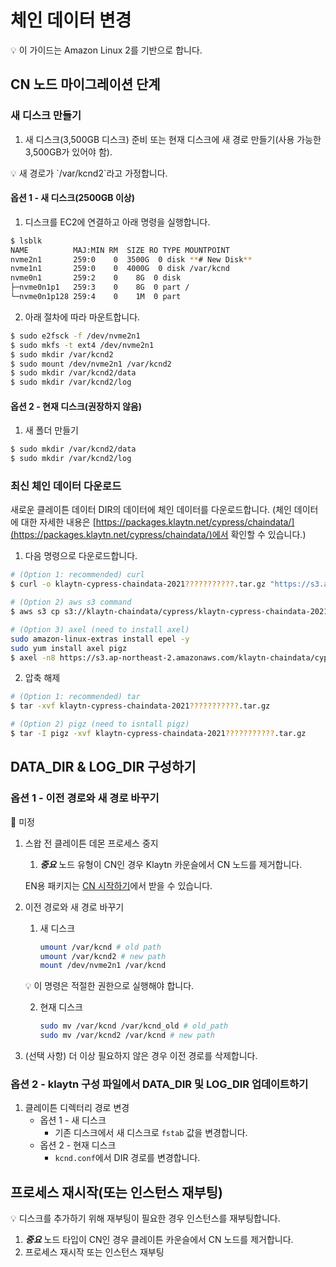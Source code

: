 # 체인 데이터 변경

<aside>
💡 이 가이드는 Amazon Linux 2를 기반으로 합니다.

</aside>

## CN 노드 마이그레이션 단계

### 새 디스크 만들기

1. 새 디스크(3,500GB 디스크) 준비 또는 현재 디스크에 새 경로 만들기(사용 가능한 3,500GB가 있어야 함).

<aside>
💡 새 경로가 `/var/kcnd2`라고 가정합니다.

</aside>

#### 옵션 1 - 새 디스크(2500GB 이상)

1. 디스크를 EC2에 연결하고 아래 명령을 실행합니다.

```bash
$ lsblk
NAME          MAJ:MIN RM  SIZE RO TYPE MOUNTPOINT
nvme2n1       259:0    0  3500G  0 disk **# New Disk**
nvme1n1       259:0    0  4000G  0 disk /var/kcnd
nvme0n1       259:2    0    8G  0 disk
├─nvme0n1p1   259:3    0    8G  0 part /
└─nvme0n1p128 259:4    0    1M  0 part
```

2. 아래 절차에 따라 마운트합니다.

```bash
$ sudo e2fsck -f /dev/nvme2n1
$ sudo mkfs -t ext4 /dev/nvme2n1
$ sudo mkdir /var/kcnd2
$ sudo mount /dev/nvme2n1 /var/kcnd2
$ sudo mkdir /var/kcnd2/data
$ sudo mkdir /var/kcnd2/log
```

#### 옵션 2 - 현재 디스크(권장하지 않음)

1. 새 폴더 만들기

```bash
$ sudo mkdir /var/kcnd2/data
$ sudo mkdir /var/kcnd2/log
```

### 최신 체인 데이터 다운로드

새로운 클레이튼 데이터 DIR의 데이터에 체인 데이터를 다운로드합니다. (체인 데이터에 대한 자세한 내용은 [https://packages.klaytn.net/cypress/chaindata/](https://packages.klaytn.net/cypress/chaindata/)에서 확인할 수 있습니다.)

1. 다음 명령으로 다운로드합니다.

```bash
# (Option 1: recommended) curl 
$ curl -o klaytn-cypress-chaindata-2021???????????.tar.gz "https://s3.ap-northeast-2.amazonaws.com/klaytn-chaindata/cypress/klaytn-cypress-chaindata-2021???????????.tar.gz"

# (Option 2) aws s3 command
$ aws s3 cp s3://klaytn-chaindata/cypress/klaytn-cypress-chaindata-2021???????????.tar.gz klaytn-cypress-chaindata-20211113011111.tar.gz 

# (Option 3) axel (need to install axel)
sudo amazon-linux-extras install epel -y
sudo yum install axel pigz
$ axel -n8 https://s3.ap-northeast-2.amazonaws.com/klaytn-chaindata/cypress/klaytn-cypress-chaindata-2021???????????.tar.gz
```

2. 압축 해제

```bash
# (Option 1: recommended) tar
$ tar -xvf klaytn-cypress-chaindata-2021???????????.tar.gz

# (Option 2) pigz (need to isntall pigz)
$ tar -I pigz -xvf klaytn-cypress-chaindata-2021???????????.tar.gz
```

## DATA_DIR & LOG_DIR 구성하기

### 옵션 1 - 이전 경로와 새 경로 바꾸기

<aside>
🚨 미정

</aside>

1. 스왑 전 클레이튼 데몬 프로세스 중지
    1. ***중요*** 노드 유형이 CN인 경우 Klaytn 카운슬에서 CN 노드를 제거합니다.

    EN용 패키지는 [CN 시작하기](../../nodes/core-cell/install/install-consensus-nodes.md#startup-the-cn)에서 받을 수 있습니다.


2. 이전 경로와 새 경로 바꾸기
    1. 새 디스크

        ```bash
        umount /var/kcnd # old path
        umount /var/kcnd2 # new path
        mount /dev/nvme2n1 /var/kcnd
        ```
   💡 이 명령은 적절한 권한으로 실행해야 합니다.

    2. 현재 디스크

        ```bash
        sudo mv /var/kcnd /var/kcnd_old # old_path
        sudo mv /var/kcnd2 /var/kcnd # new path
        ```

3. (선택 사항) 더 이상 필요하지 않은 경우 이전 경로를 삭제합니다.

### 옵션 2 - klaytn 구성 파일에서 DATA_DIR 및 LOG_DIR 업데이트하기

1. 클레이튼 디렉터리 경로 변경
    - 옵션 1 - 새 디스크
        - 기존 디스크에서 새 디스크로 `fstab` 값을 변경합니다.
    - 옵션 2 - 현재 디스크
        - `kcnd.conf`에서 DIR 경로를 변경합니다.

## 프로세스 재시작(또는 인스턴스 재부팅)

<aside>
💡 디스크를 추가하기 위해 재부팅이 필요한 경우 인스턴스를 재부팅합니다.

</aside>

1. ***중요*** 노드 타입이 CN인 경우 클레이튼 카운슬에서 CN 노드를 제거합니다.
2. 프로세스 재시작 또는 인스턴스 재부팅

